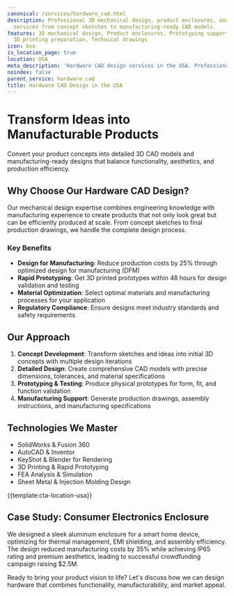 ```yaml
---
canonical: /services/hardware_cad.html
description: Professional 3D mechanical design, product enclosures, and prototyping
  services from concept sketches to manufacturing-ready CAD models
features: 3D mechanical design, Product enclosures, Prototyping support, DFM analysis,
  3D printing preparation, Technical drawings
icon: box
is_location_page: true
location: USA
meta_description: 'Hardware CAD design services in the USA. Professional 3D mechanical design, product enclosures & prototyping from concept to manufacturing.'
noindex: false
parent_service: hardware_cad
title: Hardware CAD Design in the USA
---
```



# Transform Ideas into Manufacturable Products

Convert your product concepts into detailed 3D CAD models and manufacturing-ready designs that balance functionality, aesthetics, and production efficiency.

## Why Choose Our Hardware CAD Design?

Our mechanical design expertise combines engineering knowledge with manufacturing experience to create products that not only look great but can be efficiently produced at scale. From concept sketches to final production drawings, we handle the complete design process.

### Key Benefits

- **Design for Manufacturing**: Reduce production costs by 25% through optimized design for manufacturing (DFM)
- **Rapid Prototyping**: Get 3D printed prototypes within 48 hours for design validation and testing
- **Material Optimization**: Select optimal materials and manufacturing processes for your application
- **Regulatory Compliance**: Ensure designs meet industry standards and safety requirements

## Our Approach

1. **Concept Development**: Transform sketches and ideas into initial 3D concepts with multiple design iterations
2. **Detailed Design**: Create comprehensive CAD models with precise dimensions, tolerances, and material specifications
3. **Prototyping & Testing**: Produce physical prototypes for form, fit, and function validation
4. **Manufacturing Support**: Generate production drawings, assembly instructions, and manufacturing specifications

## Technologies We Master

- SolidWorks & Fusion 360
- AutoCAD & Inventor
- KeyShot & Blender for Rendering
- 3D Printing & Rapid Prototyping
- FEA Analysis & Simulation
- Sheet Metal & Injection Molding Design

{{template:cta-location-usa}}

## Case Study: Consumer Electronics Enclosure

We designed a sleek aluminum enclosure for a smart home device, optimizing for thermal management, EMI shielding, and assembly efficiency. The design reduced manufacturing costs by 35% while achieving IP65 rating and premium aesthetics, leading to successful crowdfunding campaign raising $2.5M.

Ready to bring your product vision to life? Let's discuss how we can design hardware that combines functionality, manufacturability, and market appeal.
